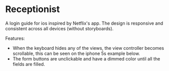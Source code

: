 # Receptionist
A login guide for ios inspired by Netflix's app. The design is responsive and consistent across all devices (without storyboards). 

Features:
* When the keyboard hides any of the views, the view controller becomes scrollable, this can be seen on the iphone 5s example below.
* The form buttons are unclickable and have a dimmed color until all the fields are filled.